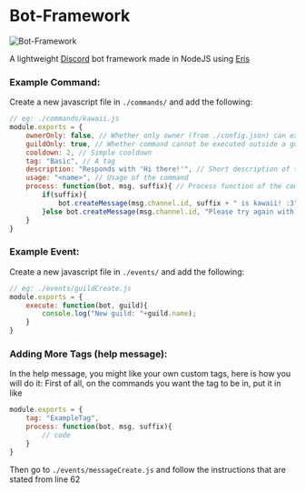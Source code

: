 # Bot-Framework
![Bot-Framework](http://i.imgur.com/M3HhEQL.png)

A lightweight [Discord](https://discordapp.com/) bot framework made in NodeJS using [Eris](https://github.com/abalabahaha/eris)

### Example Command:
Create a new javascript file in `./commands/` and add the following:
```js
// eg: ./commands/kawaii.js
module.exports = {
    ownerOnly: false, // Whether only owner (from ./config.json) can execute this command
    guildOnly: true, // Whether command cannot be executed outside a guild
    cooldown: 2, // Simple cooldown
    tag: "Basic", // A tag
    description: "Responds with 'Hi there!'", // Short description of the command
    usage: "<name>", // Usage of the command
    process: function(bot, msg, suffix){ // Process function of the command
        if(suffix){
            bot.createMessage(msg.channel.id, suffix + " is kawaii! :3");
        }else bot.createMessage(msg.channel.id, "Please try again with some arguments")
    }
}
```

### Example Event:
Create a new javascript file in `./events/` and add the following:
```js
// eg: ./events/guildCreate.js
module.exports = {
    execute: function(bot, guild){
        console.log("New guild: "+guild.name);
    }
}
```

### Adding More Tags (help message):
In the help message, you might like your own custom tags, here is how you will do it:
First of all, on the commands you want the tag to be in, put it in like
```js
module.exports = {
    tag: "ExampleTag",
    process: function(bot, msg, suffix){
        // code
    }
}
```
Then go to `./events/messageCreate.js` and follow the instructions that are stated from line 62
